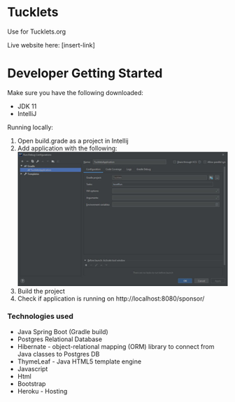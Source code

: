# Tucklets
Use for Tucklets.org

Live website here: [insert-link]


# Developer Getting Started

Make sure you have the following downloaded: 
- JDK 11 
- IntelliJ 

Running locally: 
1. Open build.grade as a project in Intellij 
2. Add application with the following: 
![Image of build/run Configurations](https://github.com/ShahilZ/Tucklets/blob/master/src/main/resources/static/images/readme/run-debug-configurations.JPG)
3. Build the project 
4. Check if application is running on http://localhost:8080/sponsor/


### Technologies used
- Java Spring Boot (Gradle build)
- Postgres Relational Database
- Hibernate - object-relational mapping (ORM) library to connect from Java classes to Postgres DB
- ThymeLeaf - Java HTML5 template engine
- Javascript 
- Html 
- Bootstrap 
- Heroku - Hosting 
